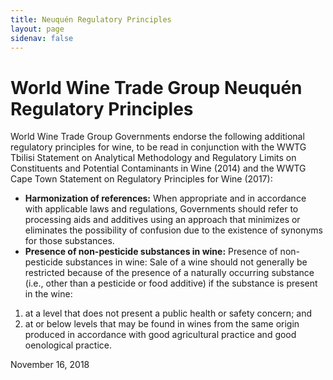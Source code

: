 ```yaml
---
title: Neuquén Regulatory Principles
layout: page
sidenav: false
---
```

# World Wine Trade Group Neuquén Regulatory Principles

World Wine Trade Group Governments endorse the following additional regulatory principles for wine, to be read in conjunction with the WWTG Tbilisi Statement on Analytical Methodology and Regulatory Limits on Constituents and Potential Contaminants in Wine (2014) and the WWTG Cape Town Statement on Regulatory Principles for Wine (2017): 

- **Harmonization of references:** When appropriate and in accordance with applicable laws and regulations, Governments should refer to processing aids and additives using an approach that minimizes or eliminates the possibility of confusion due to the existence of synonyms for those substances. 
- **Presence of non-pesticide substances in wine:** Presence of non-pesticide substances in wine: Sale of a wine should not generally be restricted because of the presence of a naturally occurring substance (i.e., other than a pesticide or food additive) if the substance is present in the wine: 
1. at a level that does not present a public health or safety concern; and 
2. at or below levels that may be found in wines from the same origin produced in accordance with good agricultural practice and good oenological practice.

November 16, 2018 

